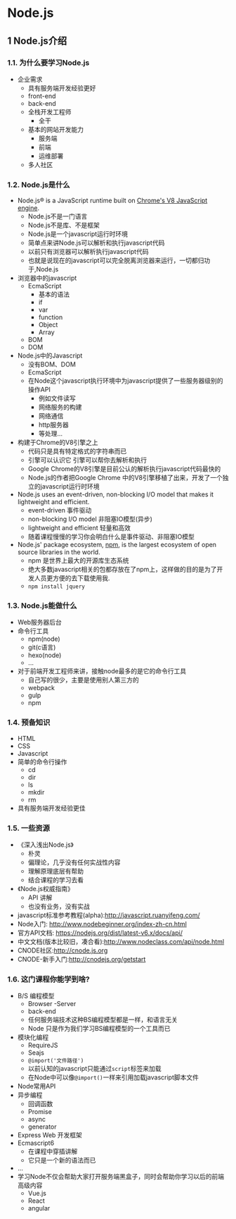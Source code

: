 # Node.js

## 1 Node.js介绍

### 1.1. 为什么要学习Node.js

- 企业需求
  + 具有服务端开发经验更好
  + front-end
  + back-end
  + 全栈开发工程师
    + 全干
  + 基本的网站开发能力
    + 服务端
    + 前端
    + 运维部署
  + 多人社区

### 1.2. Node.js是什么

- Node.js® is a JavaScript runtime built on [Chrome's V8 JavaScript engine](https://developers.google.com/v8/). 
  - Node.js不是一门语言
  - Node.js不是库、不是框架
  - Node.js是一个javascript运行时环境
  - 简单点来讲Node.js可以解析和执行javascript代码
  - 以前只有浏览器可以解析执行javascript代码
  - 也就是说现在的javascript可以完全脱离浏览器来运行，一切都归功于,Node.js
- 浏览器中的javascript
  - EcmaScript
    - 基本的语法
    - if
    - var 
    - function
    - Object
    - Array
  - BOM
  - DOM
- Node.js中的Javascript
  - 没有BOM、DOM
  - EcmaScript
  - 在Node这个javascript执行环境中为javascript提供了一些服务器级别的操作API
    - 例如文件读写
    - 网络服务的构建
    - 网络通信
    - http服务器
    - 等处理...
- 构建于Chrome的V8引擎之上
  - 代码只是具有特定格式的字符串而已
  - 引擎可以认识它 引擎可以帮你去解析和执行
  - Google Chrome的V8引擎是目前公认的解析执行javascript代码最快的
  - Node.js的作者把Google Chrome 中的V8引擎移植了出来，开发了一个独立的javascript运行时环境
- Node.js uses an event-driven, non-blocking I/O model that makes it lightweight and efficient.
  - event-driven 事件驱动
  - non-blocking I/O model 非阻塞IO模型(异步)
  - lightweight and efficient 轻量和高效
  - 随着课程慢慢的学习你会明白什么是事件驱动、非阻塞IO模型
- Node.js' package ecosystem, [npm](https://www.npmjs.com/), is the largest ecosystem of open source libraries in the world. 
  - npm 是世界上最大的开源库生态系统
  - 绝大多数javascript相关的包都存放在了npm上，这样做的目的是为了开发人员更方便的去下载使用我.
  - ```npm install jquery```

### 1.3. Node.js能做什么
- Web服务器后台
- 命令行工具
  - npm(node)
  - git(c语言)
  - hexo(node)
  - ...
- 对于前端开发工程师来讲，接触node最多的是它的命令行工具
  - 自己写的很少，主要是使用别人第三方的
  - webpack
  - gulp
  - npm 

### 1.4. 预备知识

- HTML
- CSS
- Javascript
- 简单的命令行操作
  - cd
  - dir
  - ls
  - mkdir
  - rm
- 具有服务端开发经验更佳

### 1.5. 一些资源
  - 《深入浅出Node.js》
    - 朴灵
    - 偏理论，几乎没有任何实战性内容
    - 理解原理底层有帮助
    - 结合课程的学习去看
  - 《Node.js权威指南》
    - API 讲解
    - 也没有业务，没有实战
  - javascript标准参考教程(alpha):http://javascript.ruanyifeng.com/
  - Node入门: http://www.nodebeginner.org/index-zh-cn.html
  - 官方API文档: https://nodejs.org/dist/latest-v6.x/docs/api/
  - 中文文档(版本比较旧，凑合看):http://www.nodeclass.com/api/node.html
  - CNODE社区:http://cnode.js.org
  - CNODE-新手入门:http://cnodejs.org/getstart

### 1.6. 这门课程你能学到啥?
  - B/S 编程模型
    - Browser -Server
    - back-end
    - 任何服务端技术这种BS编程模型都是一样，和语言无关
    - Node 只是作为我们学习BS编程模型的一个工具而已
  - 模块化编程
    - RequireJS
    - Seajs
    - `@import('文件路径')`
    - 以前认知的javascript只能通过`script`标签来加载
    - 在Node中可以像`@import()`一样来引用加载javascript脚本文件
  - Node常用API
  - 异步编程
    - 回调函数
    - Promise
    - async
    - generator
  - Express Web 开发框架
  - Ecmascript6
    - 在课程中穿插讲解
    - 它只是一个新的语法而已
  - ...
  - 学习Node不仅会帮助大家打开服务端黑盒子，同时会帮助你学习以后的前端高级内容
    - Vue.js
    - React
    - angular